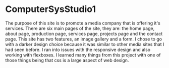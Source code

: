 # ComputerSysStudio1
The purpose of this site is to promote a media company that is offering it's services. There are six main pages of the site, they are: the home page, about page, production page, services page, projects page and the contact page. This site has two features, an image gallery and a form. I chose to go with a darker design choice because it was similar to other media sites that I had seen before. I ran into issues with the responsive design and also working with flexboxes. I learned many things from this project with one of those things being that css is a large aspect of web design.
